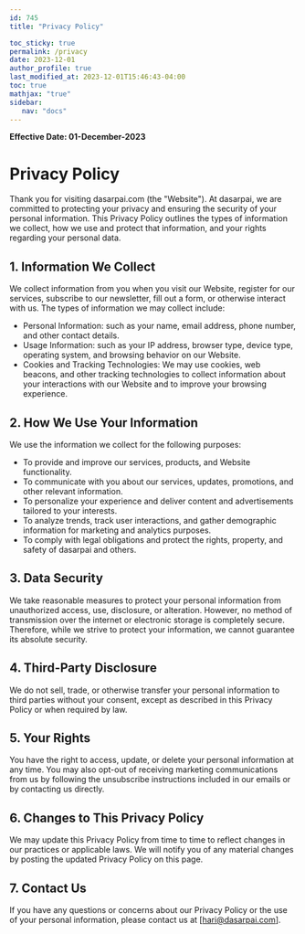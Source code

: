 ```yaml
---
id: 745    
title: "Privacy Policy"

toc_sticky: true
permalink: /privacy
date: 2023-12-01
author_profile: true
last_modified_at: 2023-12-01T15:46:43-04:00
toc: true
mathjax: "true"
sidebar:
   nav: "docs"
---
```


**Effective Date: 01-December-2023**

# Privacy Policy

Thank you for visiting dasarpai.com (the "Website"). At dasarpai, we are committed to protecting your privacy and ensuring the security of your personal information. This Privacy Policy outlines the types of information we collect, how we use and protect that information, and your rights regarding your personal data.

## 1. Information We Collect

We collect information from you when you visit our Website, register for our services, subscribe to our newsletter, fill out a form, or otherwise interact with us. The types of information we may collect include:

- Personal Information: such as your name, email address, phone number, and other contact details.
- Usage Information: such as your IP address, browser type, device type, operating system, and browsing behavior on our Website.
- Cookies and Tracking Technologies: We may use cookies, web beacons, and other tracking technologies to collect information about your interactions with our Website and to improve your browsing experience.

## 2. How We Use Your Information

We use the information we collect for the following purposes:

- To provide and improve our services, products, and Website functionality.
- To communicate with you about our services, updates, promotions, and other relevant information.
- To personalize your experience and deliver content and advertisements tailored to your interests.
- To analyze trends, track user interactions, and gather demographic information for marketing and analytics purposes.
- To comply with legal obligations and protect the rights, property, and safety of dasarpai and others.

## 3. Data Security

We take reasonable measures to protect your personal information from unauthorized access, use, disclosure, or alteration. However, no method of transmission over the internet or electronic storage is completely secure. Therefore, while we strive to protect your information, we cannot guarantee its absolute security.

## 4. Third-Party Disclosure

We do not sell, trade, or otherwise transfer your personal information to third parties without your consent, except as described in this Privacy Policy or when required by law.

## 5. Your Rights

You have the right to access, update, or delete your personal information at any time. You may also opt-out of receiving marketing communications from us by following the unsubscribe instructions included in our emails or by contacting us directly.

## 6. Changes to This Privacy Policy

We may update this Privacy Policy from time to time to reflect changes in our practices or applicable laws. We will notify you of any material changes by posting the updated Privacy Policy on this page.

## 7. Contact Us

If you have any questions or concerns about our Privacy Policy or the use of your personal information, please contact us at [hari@dasarpai.com].
